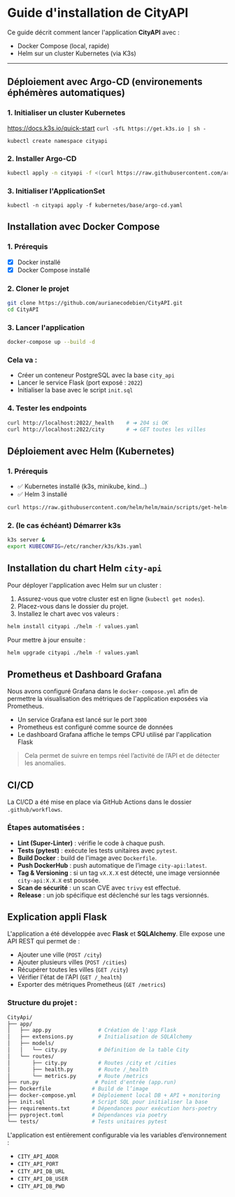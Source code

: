 # Guide d'installation de CityAPI

Ce guide décrit comment lancer l'application **CityAPI** avec :

- Docker Compose (local, rapide)
- Helm sur un cluster Kubernetes (via K3s)

---

## Déploiement avec Argo-CD (environements éphémères automatiques)

### 1. Initialiser un cluster Kubernetes
https://docs.k3s.io/quick-start
`curl -sfL https://get.k3s.io | sh -`

`kubectl create namespace cityapi`

### 2. Installer Argo-CD
```bash
kubectl apply -n cityapi -f <(curl https://raw.githubusercontent.com/argoproj/argo-cd/refs/heads/master/manifests/ha/install.yaml)
```

### 3. Initialiser l'ApplicationSet
`kubectl -n cityapi apply -f kubernetes/base/argo-cd.yaml`


## Installation avec Docker Compose

### 1. Prérequis

- [x] Docker installé
- [x] Docker Compose installé

### 2. Cloner le projet

```bash
git clone https://github.com/aurianecodebien/CityAPI.git
cd CityAPI
```

### 3. Lancer l'application
```bash
docker-compose up --build -d
```

### Cela va :
- Créer un conteneur PostgreSQL avec la base `city_api`
- Lancer le service Flask (port exposé : `2022`)
- Initialiser la base avec le script `init.sql`

### 4. Tester les endpoints

```bash
curl http://localhost:2022/_health    # ➜ 204 si OK
curl http://localhost:2022/city       # ➜ GET toutes les villes
```

## Déploiement avec Helm (Kubernetes)

### 1. Prérequis

- ✅ Kubernetes installé (k3s, minikube, kind…)
- ✅ Helm 3 installé

```bash
curl https://raw.githubusercontent.com/helm/helm/main/scripts/get-helm-3 | bash
```
### 2. (le cas échéant) Démarrer k3s
```bash
k3s server &
export KUBECONFIG=/etc/rancher/k3s/k3s.yaml
```

## Installation du chart Helm `city-api`

Pour déployer l'application avec Helm sur un cluster :

1. Assurez-vous que votre cluster est en ligne (`kubectl get nodes`).
2. Placez-vous dans le dossier du projet.
3. Installez le chart avec vos valeurs :

```bash
helm install cityapi ./helm -f values.yaml
```

Pour mettre à jour ensuite :

```bash
helm upgrade cityapi ./helm -f values.yaml
```

## Prometheus et Dashboard Grafana

Nous avons configuré Grafana dans le `docker-compose.yml` afin de permettre la visualisation des métriques de l'application exposées via Prometheus.

- Un service Grafana est lancé sur le port `3000`
- Prometheus est configuré comme source de données
- Le dashboard Grafana affiche le temps CPU utilisé par l'application Flask

> Cela permet de suivre en temps réel l’activité de l’API et de détecter les anomalies.



## CI/CD

La CI/CD a été mise en place via GitHub Actions dans le dossier `.github/workflows`.

### Étapes automatisées :

- **Lint (Super-Linter)** : vérifie le code à chaque push.
- **Tests (pytest)** : exécute les tests unitaires avec `pytest`.
- **Build Docker** : build de l'image avec `Dockerfile`.
- **Push DockerHub** : push automatique de l’image `city-api:latest`.
- **Tag & Versioning** : si un tag `vX.X.X` est détecté, une image versionnée `city-api:X.X.X` est poussée.
- **Scan de sécurité** : un scan CVE avec `trivy` est effectué.
- **Release** : un job spécifique est déclenché sur les tags versionnés.


## Explication appli Flask

L'application a été développée avec **Flask** et **SQLAlchemy**. Elle expose une API REST qui permet de :

- Ajouter une ville (`POST /city`)
- Ajouter plusieurs villes (`POST /cities`)
- Récupérer toutes les villes (`GET /city`)
- Vérifier l'état de l'API (`GET /_health`)
- Exporter des métriques Prometheus (`GET /metrics`)

### Structure du projet :

```bash
CityApi/
├── app/
│   ├── app.py               # Création de l'app Flask
│   ├── extensions.py        # Initialisation de SQLAlchemy
│   ├── models/
│   │   └── city.py          # Définition de la table City
│   └── routes/
│       ├── city.py          # Routes /city et /cities
│       ├── health.py        # Route /_health
│       └── metrics.py       # Route /metrics
├── run.py                  # Point d'entrée (app.run)
├── Dockerfile             # Build de l’image
├── docker-compose.yml     # Déploiement local DB + API + monitoring
├── init.sql               # Script SQL pour initialiser la base
├── requirements.txt       # Dépendances pour exécution hors-poetry
├── pyproject.toml         # Dépendances via poetry
└── tests/                 # Tests unitaires pytest
```

L'application est entièrement configurable via les variables d’environnement :

- `CITY_API_ADDR`
- `CITY_API_PORT`
- `CITY_API_DB_URL`
- `CITY_API_DB_USER`
- `CITY_API_DB_PWD`
